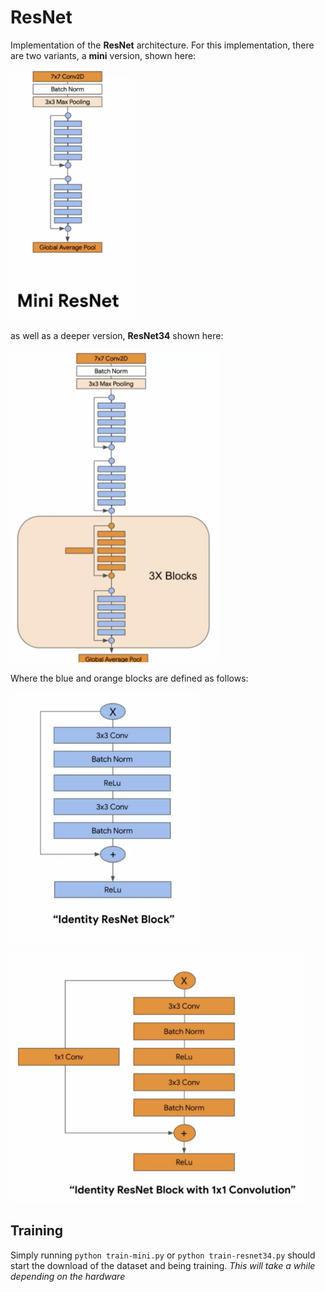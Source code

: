 # ResNet

Implementation of the **ResNet** architecture. For this implementation, there are two variants, a
__mini__ version, shown here:

<p>
    <img src="data/mini-resnet.png" height="400"/>
</p>

as well as a deeper version, __ResNet34__ shown here:

<p>
    <img src="data/resent-34-overview.png" height="500"/>
</p>

Where the blue and orange blocks are defined as follows:

<p>
    <img src="data/identity-block.png" height="400"/>
</p>

<p>
    <img src="data/idenity-block-with-residual.png" height="400"/>
</p>


## Training

Simply running `python train-mini.py` or `python train-resnet34.py` should start the download of the
dataset and being training. _This will take a while depending on the hardware_

